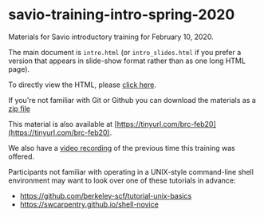 # savio-training-intro-spring-2020

Materials for Savio introductory training for February 10, 2020. 

The main document is `intro.html` (or `intro_slides.html` if you prefer a version that appears in slide-show format rather than as one long HTML page).

To directly view the HTML, please [click here](https://htmlpreview.github.io/?https://github.com/ucb-rit/savio-training-intro-spring-2020/blob/master/intro_slides.html).

If you're not familiar with Git or Github you can download the materials as a [zip file](https://github.com/ucb-rit/savio-training-intro-spring-2020/archive/master.zip)

This material is also available at [https://tinyurl.com/brc-feb20](https://tinyurl.com/brc-feb20).

We also have a [video recording](https://www.youtube.com/watch?v=Denj8NyUPVo&list=PLinUqTXTvciPNjqPxvScsXVLLh5MLCz4P) of the previous time this training was offered.

Participants not familiar with operating in a UNIX-style command-line shell environment may want to look over one of these tutorials in advance:

- https://github.com/berkeley-scf/tutorial-unix-basics
- https://swcarpentry.github.io/shell-novice

